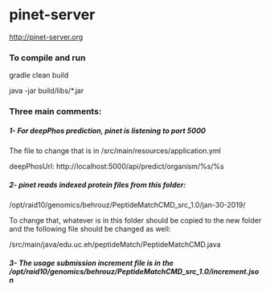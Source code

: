 # pinet-server
http://pinet-server.org 

### To compile and run
gradle clean build 
 
java -jar build/libs/*.jar 


### Three main comments:
##### 1- For deepPhos prediction, pinet is listening to port 5000
The file to change that is in /src/main/resources/application.yml

  deepPhosUrl: http://localhost:5000/api/predict/organism/%s/%s

##### 2- pinet reads indexed protein files from this folder:
 
/opt/raid10/genomics/behrouz/PeptideMatchCMD_src_1.0/jan-30-2019/

To change that, whatever is in this folder should be copied to the new folder and the following file should be changed as well:

/src/main/java/edu.uc.eh/peptideMatch/PeptideMatchCMD.java


##### 3- The usage submission increment file is in the /opt/raid10/genomics/behrouz/PeptideMatchCMD_src_1.0/increment.json 